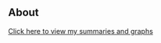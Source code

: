 ## About

[Click here to view my summaries and graphs](https://alt392.github.io/BIOST-Project-1/M1-Lab-2141(Updated).html)


